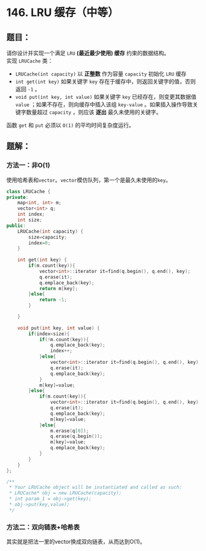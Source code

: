 # 146. LRU 缓存（中等）
## 题目：
请你设计并实现一个满足  `LRU` **(最近最少使用) 缓存** 约束的数据结构。\
实现 `LRUCache` 类：
* `LRUCache(int capacity)` 以 **正整数** 作为容量 `capacity` 初始化 `LRU` 缓存
* `int get(int key)` 如果关键字 `key` 存在于缓存中，则返回关键字的值，否则返回 `-1` 。
* `void put(int key, int value)` 如果关键字 `key` 已经存在，则变更其数据值 `value` ；如果不存在，则向缓存中插入该组 `key-value` 。如果插入操作导致关键字数量超过 `capacity` ，则应该 **逐出** 最久未使用的关键字。

函数 `get` 和 `put` 必须以 `O(1)` 的平均时间复杂度运行。
## 题解：
### 方法一：非O(1)
使用哈希表和`vector`。`vector`模仿队列，第一个是最久未使用的`key`。
```c++
class LRUCache {
private:
    map<int, int> m;
    vector<int> q;
    int index;
    int size;
public:
    LRUCache(int capacity) {
        size=capacity;
        index=0;
    }
    
    int get(int key) {
        if(m.count(key)){
            vector<int>::iterator it=find(q.begin(), q.end(), key);
            q.erase(it);
            q.emplace_back(key);
            return m[key];
        }else{
            return -1;
        }

    }
    
    void put(int key, int value) {
        if(index<size){
            if(!m.count(key)){
                q.emplace_back(key);
                index++;
            }else{
                vector<int>::iterator it=find(q.begin(), q.end(), key);
                q.erase(it);
                q.emplace_back(key);
            }
            m[key]=value;
        }else{
            if(m.count(key)){
                vector<int>::iterator it=find(q.begin(), q.end(), key);
                q.erase(it);
                q.emplace_back(key);
                m[key]=value;
            }else{
                m.erase(q[0]);
                q.erase(q.begin());
                m[key]=value;
                q.emplace_back(key);
            }
        }
    }
};

/**
 * Your LRUCache object will be instantiated and called as such:
 * LRUCache* obj = new LRUCache(capacity);
 * int param_1 = obj->get(key);
 * obj->put(key,value);
 */
```
### 方法二：双向链表+哈希表
其实就是把法一里的vector换成双向链表，从而达到O(1)。
